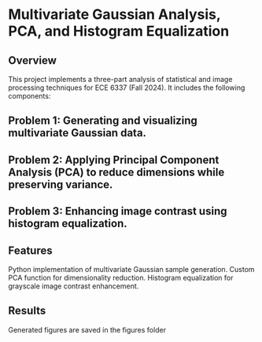 # Multivariate Gaussian Analysis, PCA, and Histogram Equalization

## Overview
This project implements a three-part analysis of statistical and image processing techniques for ECE 6337 (Fall 2024). It includes the following components:

## Problem 1: Generating and visualizing multivariate Gaussian data.

## Problem 2: Applying Principal Component Analysis (PCA) to reduce dimensions while preserving variance.

## Problem 3: Enhancing image contrast using histogram equalization.

## Features
Python implementation of multivariate Gaussian sample generation.
Custom PCA function for dimensionality reduction.
Histogram equalization for grayscale image contrast enhancement.

## Results
Generated figures are saved in the figures folder
